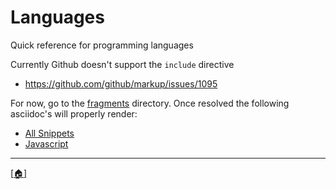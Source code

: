 # Languages

Quick reference for programming languages

Currently Github doesn't support the `include` directive

* https://github.com/github/markup/issues/1095

For now, go to the [fragments](fragments/) directory. Once resolved the following asciidoc's will properly render:

* [All Snippets](templates/fragments.adoc)
* [Javascript](templates/javascript.adoc)

---

[\[:house:\]](../README.md)